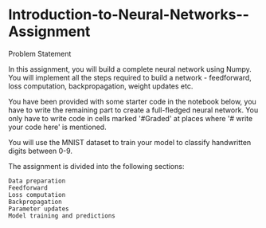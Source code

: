 # Introduction-to-Neural-Networks--Assignment
Problem Statement

In this assignment, you will build a complete neural network using Numpy. You will implement all the steps required to build a network - feedforward, loss computation, backpropagation, weight updates etc.

You have been provided with some starter code in the notebook below, you have to write the remaining part to create a full-fledged neural network. You only have to write code in cells marked '#Graded'  at places where '# write your code here'  is mentioned.

You will use the MNIST dataset to train your model to classify handwritten digits between 0-9.

The assignment is divided into the following sections:

    Data preparation
    Feedforward
    Loss computation
    Backpropagation
    Parameter updates
    Model training and predictions
